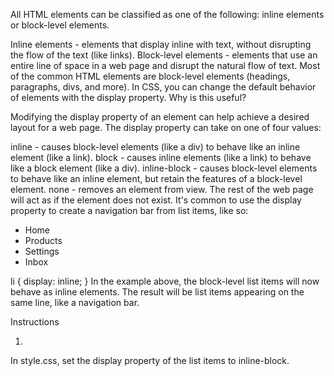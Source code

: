 All HTML elements can be classified as one of the following: inline elements or block-level elements.

Inline elements - elements that display inline with text, without disrupting the flow of the text (like links).
Block-level elements - elements that use an entire line of space in a web page and disrupt the natural flow of text. Most of the common HTML elements are block-level elements (headings, paragraphs, divs, and more).
In CSS, you can change the default behavior of elements with the display property. Why is this useful?

Modifying the display property of an element can help achieve a desired layout for a web page. The display property can take on one of four values:

inline - causes block-level elements (like a div) to behave like an inline element (like a link).
block - causes inline elements (like a link) to behave like a block element (like a div).
inline-block - causes block-level elements to behave like an inline element, but retain the features of a block-level element.
none - removes an element from view. The rest of the web page will act as if the element does not exist.
It's common to use the display property to create a navigation bar from list items, like so:

<ul>
  <li>Home</li>
  <li>Products</li>
  <li>Settings</li>
  <li>Inbox</li>
</ul>
li {
  display: inline;
}
In the example above, the block-level list items will now behave as inline elements. The result will be list items appearing on the same line, like a navigation bar.

Instructions

1.
In style.css, set the display property of the list items to inline-block.
